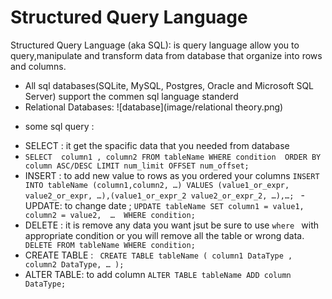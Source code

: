 # Structured Query Language  
Structured Query Language (aka SQL):
is query language allow you to query,manipulate and transform data from database that organize into rows and columns.
- All sql databases(SQLite, MySQL, Postgres, Oracle and Microsoft SQL Server) support the commen sql language standerd
- Relational Databases:
![database](image/relational theory.png)
* some sql query :
- SELECT : it get the spacific data that you needed from database  
- `SELECT  column1 , column2 FROM tableName WHERE condition  ORDER BY column ASC/DESC LIMIT num_limit OFFSET num_offset;`
- INSERT : to add new value to rows as you ordered your columns
`INSERT INTO tableName (column1,column2, …) VALUES (value1_or_expr, value2_or_expr, …),(value1_or_expr_2 value2_or_expr_2, …),…; `
-UPDATE: to change date ; 
`UPDATE tableName SET column1 = value1, column2 = value2,  …  WHERE condition;`
- DELETE : it is remove any data you want jsut be sure to use `where ` with appropriate condition or you will remove all the table or wrong data.
` DELETE FROM tableName WHERE condition;`
- CREATE TABLE : 
` CREATE TABLE tableName ( column1 DataType , column2 DataType, … );`
- ALTER TABLE: to add column 
`ALTER TABLE tableName ADD column DataType; `

